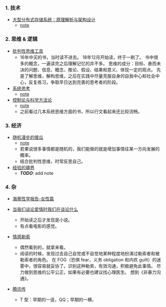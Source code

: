 
### 1. 技术
* [大型分布式存储系统：原理解析与架构设计](https://book.douban.com/subject/25723658/)
   * [note](../date/2019-01-09_大型分布式存储系统.md)

### 2. 思维 & 逻辑
* [批判性思维工具](https://book.douban.com/subject/24697776/)
   * 16年中买的书，当时读不进去。
     18年12月开始读，终于一刷了。
     书中很多的概念，一遍读完之后理解记忆的并不多。
     思维的成分：目标、悬而未决的问题、信息、概念、推论、假设、结果和意义、体现一定的观点。
     先是了解思维，解构思维，之后在实践中尽量克服自身的自我中心和社会中心，反复练习，争取早日达到完善的思考者的阶段。
* [系统思考](https://book.douban.com/subject/1156866/)
   * [note](../date/2019-01-16_系统思考.md)   
* [控制论与科学方法论](https://book.douban.com/subject/1322336/)
   * [note](../date/2019-01-18_控制论和科学方法论.md)
   * 之前看过几本系统思维方面的书，所以行文看起来还比较流畅。 
     
### 3. 经济
* [随机漫步的傻瓜](https://book.douban.com/subject/10773362/)
   * [note](../date/2019-01-06_随机漫步的傻瓜.md)
   * 若果说很多事情都是随机的，我们能做的就是增加事情往某一方向发展的概率。
   * 结合批判性思维，时常反思自己。
* [经验的疆界](https://book.douban.com/subject/27146611/)   
   * _**TODO**_: add note
   
### 4. 杂
* [海蒂性学报告-女性篇](https://book.douban.com/subject/1033273/)
* [当我们谈论爱情时我们在谈论什么](https://book.douban.com/subject/4010969/)
   * 开始读之后才发现是小说。
   * 有点看电影的感觉。
* [情感勒索](https://book.douban.com/subject/5372542/)
   * 偶然看到的，就拿来看。 
   * 阅读的时候，发现过去自己自觉或不自觉地某种程度地扮演过勒索者和被勒索者的角色。
   在 FOG（恐惧 fear，义务 obligation 和内疚 guilt）的迷雾中，很容易就妥协了。识别这种勒索，有效沟通，积极避免此事情。
   尽力做到思维的公平公正，如果有必要也建议找心理医生。
   想到《非暴力沟通》。
   
* [腾讯传](https://book.douban.com/subject/26929955/)
   * T 型：早期的一竖，QQ；早期的一横，
   
   
   